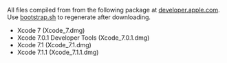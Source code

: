 All files compiled from from the following package at [developer.apple.com](https://developer.apple.com/downloads/).
Use [bootstrap.sh](bootstrap.sh) to regenerate after downloading.

* Xcode 7 (Xcode_7.dmg)
* Xcode 7.0.1 Developer Tools (Xcode_7.0.1.dmg)
* Xcode 7.1 (Xcode_7.1.dmg)
* Xcode 7.1.1 (Xcode_7.1.1.dmg)
